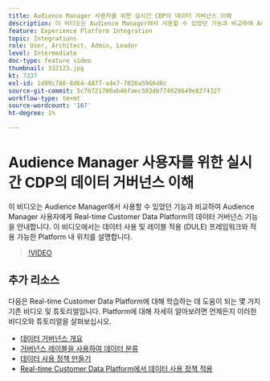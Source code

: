 ```yaml
---
title: Audience Manager 사용자를 위한 실시간 CDP의 데이터 거버넌스 이해
description: 이 비디오는 Audience Manager에서 사용할 수 있었던 기능과 비교하여 Audience Manager 사용자에게 Real-time Customer Data Platform의 데이터 거버넌스 기능을 안내합니다. 이 비디오에서는 데이터 사용 및 레이블 적용 (DULE) 프레임워크와 적용 가능한 Platform 내 위치를 설명합니다.
feature: Experience Platform Integration
topic: Integrations
role: User, Architect, Admin, Leader
level: Intermediate
doc-type: feature video
thumbnail: 332123.jpg
kt: 7337
exl-id: 1d99c786-8d64-4877-a4e7-7026a5966d8c
source-git-commit: 5c76721780ab46faec503db774928649e8274327
workflow-type: tm+mt
source-wordcount: '167'
ht-degree: 1%

---
```


# Audience Manager 사용자를 위한 실시간 CDP의 데이터 거버넌스 이해

이 비디오는 Audience Manager에서 사용할 수 있었던 기능과 비교하여 Audience Manager 사용자에게 Real-time Customer Data Platform의 데이터 거버넌스 기능을 안내합니다. 이 비디오에서는 데이터 사용 및 레이블 적용 (DULE) 프레임워크와 적용 가능한 Platform 내 위치를 설명합니다.

>[!VIDEO](https://video.tv.adobe.com/v/3410875/?quality=12&learn=on&captions=kor)

## 추가 리소스

다음은 Real-time Customer Data Platform에 대해 학습하는 데 도움이 되는 몇 가지 기존 비디오 및 튜토리얼입니다. Platform에 대해 자세히 알아보려면 언제든지 이러한 비디오와 튜토리얼을 살펴보십시오.

* [데이터 거버넌스 개요](https://experienceleague.adobe.com/docs/platform-learn/tutorials/data-governance/understanding-data-governance.html?lang=ko#data-governance)
* [거버넌스 레이블을 사용하여 데이터 분류](https://experienceleague.adobe.com/docs/platform-learn/tutorials/data-governance/classify-data-using-governance-labels.html?lang=ko#data-governance)
* [데이터 사용 정책 만들기](https://experienceleague.adobe.com/docs/platform-learn/tutorials/data-governance/create-data-usage-policies.html?lang=ko#data-governance)
* [Real-time Customer Data Platform에서 데이터 사용 정책 적용](https://experienceleague.adobe.com/docs/platform-learn/tutorials/data-governance/enforce-data-usage-policies-in-real-time-cdp.html?lang=ko#data-governance)
